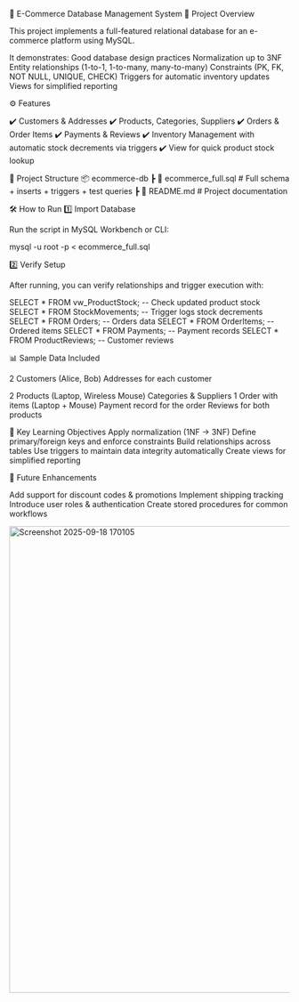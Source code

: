 🛒 E-Commerce Database Management System
📌 Project Overview

This project implements a full-featured relational database for an e-commerce platform using MySQL.

It demonstrates:
Good database design practices
Normalization up to 3NF
Entity relationships (1-to-1, 1-to-many, many-to-many)
Constraints (PK, FK, NOT NULL, UNIQUE, CHECK)
Triggers for automatic inventory updates
Views for simplified reporting

⚙️ Features

✔️ Customers & Addresses
✔️ Products, Categories, Suppliers
✔️ Orders & Order Items
✔️ Payments & Reviews
✔️ Inventory Management with automatic stock decrements via triggers
✔️ View for quick product stock lookup

📂 Project Structure
📦 ecommerce-db
 ┣ 📜 ecommerce_full.sql   # Full schema + inserts + triggers + test queries
 ┣ 📜 README.md            # Project documentation

🛠️ How to Run
1️⃣ Import Database

Run the script in MySQL Workbench or CLI:

mysql -u root -p < ecommerce_full.sql

2️⃣ Verify Setup

After running, you can verify relationships and trigger execution with:

SELECT * FROM vw_ProductStock;   -- Check updated product stock
SELECT * FROM StockMovements;    -- Trigger logs stock decrements
SELECT * FROM Orders;            -- Orders data
SELECT * FROM OrderItems;        -- Ordered items
SELECT * FROM Payments;          -- Payment records
SELECT * FROM ProductReviews;    -- Customer reviews

📊 Sample Data Included

2 Customers (Alice, Bob)
Addresses for each customer

2 Products (Laptop, Wireless Mouse)
Categories & Suppliers
1 Order with items (Laptop + Mouse)
Payment record for the order
Reviews for both products

🚀 Key Learning Objectives
Apply normalization (1NF → 3NF)
Define primary/foreign keys and enforce constraints
Build relationships across tables
Use triggers to maintain data integrity automatically
Create views for simplified reporting

📌 Future Enhancements

Add support for discount codes & promotions
Implement shipping tracking
Introduce user roles & authentication
Create stored procedures for common workflows


<img width="1370" height="839" alt="Screenshot 2025-09-18 170105" src="https://github.com/user-attachments/assets/56d1d4c2-9ffb-4668-b85a-2560f17b6621" />

